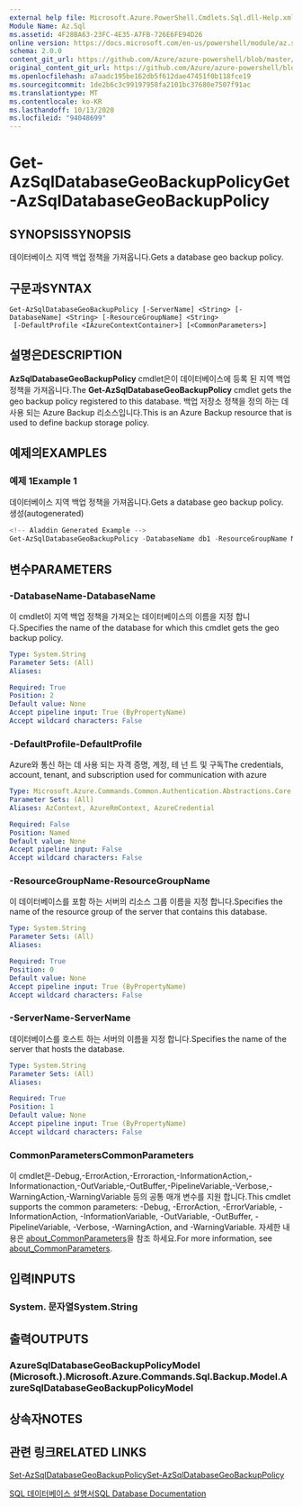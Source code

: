 ```yaml
---
external help file: Microsoft.Azure.PowerShell.Cmdlets.Sql.dll-Help.xml
Module Name: Az.Sql
ms.assetid: 4F28BA63-23FC-4E35-A7FB-726E6FE94D26
online version: https://docs.microsoft.com/en-us/powershell/module/az.sql/get-azsqldatabasegeobackuppolicy
schema: 2.0.0
content_git_url: https://github.com/Azure/azure-powershell/blob/master/src/Sql/Sql/help/Get-AzSqlDatabaseGeoBackupPolicy.md
original_content_git_url: https://github.com/Azure/azure-powershell/blob/master/src/Sql/Sql/help/Get-AzSqlDatabaseGeoBackupPolicy.md
ms.openlocfilehash: a7aadc195be162db5f612dae47451f0b118fce19
ms.sourcegitcommit: 1de2b6c3c99197958fa2101bc37680e7507f91ac
ms.translationtype: MT
ms.contentlocale: ko-KR
ms.lasthandoff: 10/13/2020
ms.locfileid: "94048699"
---
```

# <span data-ttu-id="d1d1b-101">Get-AzSqlDatabaseGeoBackupPolicy</span><span class="sxs-lookup"><span data-stu-id="d1d1b-101">Get-AzSqlDatabaseGeoBackupPolicy</span></span>

## <span data-ttu-id="d1d1b-102">SYNOPSIS</span><span class="sxs-lookup"><span data-stu-id="d1d1b-102">SYNOPSIS</span></span>
<span data-ttu-id="d1d1b-103">데이터베이스 지역 백업 정책을 가져옵니다.</span><span class="sxs-lookup"><span data-stu-id="d1d1b-103">Gets a database geo backup policy.</span></span>

## <span data-ttu-id="d1d1b-104">구문과</span><span class="sxs-lookup"><span data-stu-id="d1d1b-104">SYNTAX</span></span>

```
Get-AzSqlDatabaseGeoBackupPolicy [-ServerName] <String> [-DatabaseName] <String> [-ResourceGroupName] <String>
 [-DefaultProfile <IAzureContextContainer>] [<CommonParameters>]
```

## <span data-ttu-id="d1d1b-105">설명은</span><span class="sxs-lookup"><span data-stu-id="d1d1b-105">DESCRIPTION</span></span>
<span data-ttu-id="d1d1b-106">**AzSqlDatabaseGeoBackupPolicy** cmdlet은이 데이터베이스에 등록 된 지역 백업 정책을 가져옵니다.</span><span class="sxs-lookup"><span data-stu-id="d1d1b-106">The **Get-AzSqlDatabaseGeoBackupPolicy** cmdlet gets the geo backup policy registered to this database.</span></span>
<span data-ttu-id="d1d1b-107">백업 저장소 정책을 정의 하는 데 사용 되는 Azure Backup 리소스입니다.</span><span class="sxs-lookup"><span data-stu-id="d1d1b-107">This is an Azure Backup resource that is used to define backup storage policy.</span></span>

## <span data-ttu-id="d1d1b-108">예제의</span><span class="sxs-lookup"><span data-stu-id="d1d1b-108">EXAMPLES</span></span>

### <span data-ttu-id="d1d1b-109">예제 1</span><span class="sxs-lookup"><span data-stu-id="d1d1b-109">Example 1</span></span>

<span data-ttu-id="d1d1b-110">데이터베이스 지역 백업 정책을 가져옵니다.</span><span class="sxs-lookup"><span data-stu-id="d1d1b-110">Gets a database geo backup policy.</span></span> <span data-ttu-id="d1d1b-111">생성</span><span class="sxs-lookup"><span data-stu-id="d1d1b-111">(autogenerated)</span></span>

```powershell
<!-- Aladdin Generated Example --> 
Get-AzSqlDatabaseGeoBackupPolicy -DatabaseName db1 -ResourceGroupName MyResourceGroup -ServerName s1
```

## <span data-ttu-id="d1d1b-112">변수</span><span class="sxs-lookup"><span data-stu-id="d1d1b-112">PARAMETERS</span></span>

### <span data-ttu-id="d1d1b-113">-DatabaseName</span><span class="sxs-lookup"><span data-stu-id="d1d1b-113">-DatabaseName</span></span>
<span data-ttu-id="d1d1b-114">이 cmdlet이 지역 백업 정책을 가져오는 데이터베이스의 이름을 지정 합니다.</span><span class="sxs-lookup"><span data-stu-id="d1d1b-114">Specifies the name of the database for which this cmdlet gets the geo backup policy.</span></span>

```yaml
Type: System.String
Parameter Sets: (All)
Aliases:

Required: True
Position: 2
Default value: None
Accept pipeline input: True (ByPropertyName)
Accept wildcard characters: False
```

### <span data-ttu-id="d1d1b-115">-DefaultProfile</span><span class="sxs-lookup"><span data-stu-id="d1d1b-115">-DefaultProfile</span></span>
<span data-ttu-id="d1d1b-116">Azure와 통신 하는 데 사용 되는 자격 증명, 계정, 테 넌 트 및 구독</span><span class="sxs-lookup"><span data-stu-id="d1d1b-116">The credentials, account, tenant, and subscription used for communication with azure</span></span>

```yaml
Type: Microsoft.Azure.Commands.Common.Authentication.Abstractions.Core.IAzureContextContainer
Parameter Sets: (All)
Aliases: AzContext, AzureRmContext, AzureCredential

Required: False
Position: Named
Default value: None
Accept pipeline input: False
Accept wildcard characters: False
```

### <span data-ttu-id="d1d1b-117">-ResourceGroupName</span><span class="sxs-lookup"><span data-stu-id="d1d1b-117">-ResourceGroupName</span></span>
<span data-ttu-id="d1d1b-118">이 데이터베이스를 포함 하는 서버의 리소스 그룹 이름을 지정 합니다.</span><span class="sxs-lookup"><span data-stu-id="d1d1b-118">Specifies the name of the resource group of the server that contains this database.</span></span>

```yaml
Type: System.String
Parameter Sets: (All)
Aliases:

Required: True
Position: 0
Default value: None
Accept pipeline input: True (ByPropertyName)
Accept wildcard characters: False
```

### <span data-ttu-id="d1d1b-119">-ServerName</span><span class="sxs-lookup"><span data-stu-id="d1d1b-119">-ServerName</span></span>
<span data-ttu-id="d1d1b-120">데이터베이스를 호스트 하는 서버의 이름을 지정 합니다.</span><span class="sxs-lookup"><span data-stu-id="d1d1b-120">Specifies the name of the server that hosts the database.</span></span>

```yaml
Type: System.String
Parameter Sets: (All)
Aliases:

Required: True
Position: 1
Default value: None
Accept pipeline input: True (ByPropertyName)
Accept wildcard characters: False
```

### <span data-ttu-id="d1d1b-121">CommonParameters</span><span class="sxs-lookup"><span data-stu-id="d1d1b-121">CommonParameters</span></span>
<span data-ttu-id="d1d1b-122">이 cmdlet은-Debug,-ErrorAction,-Erroraction,-InformationAction,-Informationaction,-OutVariable,-OutBuffer,-PipelineVariable,-Verbose,-WarningAction,-WarningVariable 등의 공통 매개 변수를 지원 합니다.</span><span class="sxs-lookup"><span data-stu-id="d1d1b-122">This cmdlet supports the common parameters: -Debug, -ErrorAction, -ErrorVariable, -InformationAction, -InformationVariable, -OutVariable, -OutBuffer, -PipelineVariable, -Verbose, -WarningAction, and -WarningVariable.</span></span> <span data-ttu-id="d1d1b-123">자세한 내용은 [about_CommonParameters](http://go.microsoft.com/fwlink/?LinkID=113216)을 참조 하세요.</span><span class="sxs-lookup"><span data-stu-id="d1d1b-123">For more information, see [about_CommonParameters](http://go.microsoft.com/fwlink/?LinkID=113216).</span></span>

## <span data-ttu-id="d1d1b-124">입력</span><span class="sxs-lookup"><span data-stu-id="d1d1b-124">INPUTS</span></span>

### <span data-ttu-id="d1d1b-125">System. 문자열</span><span class="sxs-lookup"><span data-stu-id="d1d1b-125">System.String</span></span>

## <span data-ttu-id="d1d1b-126">출력</span><span class="sxs-lookup"><span data-stu-id="d1d1b-126">OUTPUTS</span></span>

### <span data-ttu-id="d1d1b-127">AzureSqlDatabaseGeoBackupPolicyModel (Microsoft.).</span><span class="sxs-lookup"><span data-stu-id="d1d1b-127">Microsoft.Azure.Commands.Sql.Backup.Model.AzureSqlDatabaseGeoBackupPolicyModel</span></span>

## <span data-ttu-id="d1d1b-128">상속자</span><span class="sxs-lookup"><span data-stu-id="d1d1b-128">NOTES</span></span>

## <span data-ttu-id="d1d1b-129">관련 링크</span><span class="sxs-lookup"><span data-stu-id="d1d1b-129">RELATED LINKS</span></span>

[<span data-ttu-id="d1d1b-130">Set-AzSqlDatabaseGeoBackupPolicy</span><span class="sxs-lookup"><span data-stu-id="d1d1b-130">Set-AzSqlDatabaseGeoBackupPolicy</span></span>](./Set-AzSqlDatabaseGeoBackupPolicy.md)

[<span data-ttu-id="d1d1b-131">SQL 데이터베이스 설명서</span><span class="sxs-lookup"><span data-stu-id="d1d1b-131">SQL Database Documentation</span></span>](https://docs.microsoft.com/azure/sql-database/)
